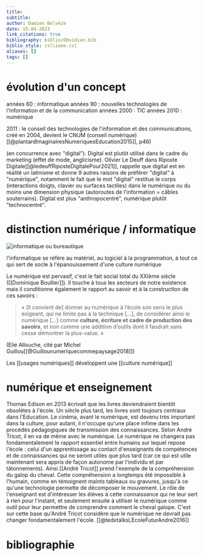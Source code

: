 ```yaml
---
title: 
subtitle:
author: Damien Belvèze
date: 15-04-2023
link_citations: true
bibliography: biblio/Obsidian.bib
biblio_style: csl\ieee.csl
aliases: []
tags: []
---
```


# évolution d'un concept

années 60 : informatique
années 90 : nouvelles technologies de l'information et de la communication
années 2000 : TIC
années 2010 : numérique

2011 : le conseil des technologies de l'information et des communications, créé en 2004, devient le CNUM (conseil numérique)[[@plantardImaginairesNumeriquesEducation2015]], p46)

(en concurrence avec "digital"). Digital est plutôt utilisé dans le cadre du marketing (effet de mode, anglicisme). Olivier Le Deuff dans Riposte Digitale[[@ledeuffRiposteDigitalePour2021]], rappelle que digital est en réalité un latinisme et donne 9 autres raisons de préférer "digital" à "numérique", notamment le fait que le mot "digital" restitue le corps (interactions doigts, clavier ou surfaces tactiles) dans le numérique ou du moins une dimension physique (autoroutes de l'information = câbles souterrains). Digital est plus "anthropocentré", numérique plutôt "technocentré".



# distinction numérique / informatique

![informatique ou bureautique](informatique_numerique.png)

l'informatique se réfère au matériel, au logiciel à la programmation, à tout ce qui sert de socle à l'épanouissement d'une culture numérique

Le numérique est pervasif, c'est le fait social total du XXIème siècle ([[Dominique Boullier]]). Il touche à tous les secteurs de notre existence mais il conditionne également le rapport au savoir et à la construction de ces savoirs : 


> « [Il convient de] donner au numérique à l’école son sens le plus exigeant, qui ne limite pas à la technique […], de considérer ainsi le numérique […] comme **culture, écriture et cadre de production des savoirs**, et non comme une addition d’outils dont il faudrait sans cesse démontrer la plus-value. »

(Elie Allouche, cité par Michel Guillou[[@Guillounumeriquecommepaysage2018]])

Les [[usages numériques]] développent une [[culture numérique]]


# numérique et enseignement

Thomas Edison en 2013 écrivait que les livres deviendraient bientôt obsolètes à l'école. Un siècle plus tard, les livres sont toujours centraux dans l'Education. Le cinéma, avant le numérique, est devenu très important dans la culture, pour autant, il n'occupe qu'une place infime dans les procédés pédagogiques de transmission des connaissances. 
Selon André Tricot, il en va de même avec le numérique. Le numérique ne changera pas fondamentalement le rapport essentiel entre humains sur lequel repose l'école : celui d'un apprentissage au contact d'enseignants de compétences et de connaissances qui ne seront utiles que plus tard (car ce  qui est utile maintenant sera appris de façon autonome par l'individu et par tâtonnements). 
Ainsi [[André Tricot]] prend l'exemple de la compréhension du galop du cheval. Cette compréhension a longtemps été impossible à l'humain, comme en témoignent maints tableaux ou gravures, jusqu'à ce qu'une technologie permette de décomposer le mouvement. Le rôle de l'enseignant est d'intéresser les élèves à cette connaissance qui ne leur sert à rien pour l'instant, et seulement ensuite à utiliser le numérique comme outil pour leur permettre de comprendre comment le cheval galope. C'est sur cette base qu'André Tricot considère que le numérique ne devrait pas changer fondamentalement l'école. [[@tedxtalksLEcoleFuturAndre2016]]

# bibliographie


